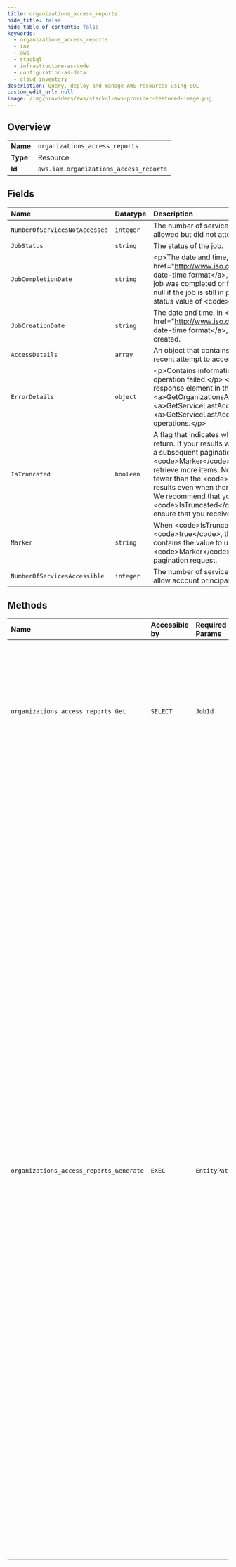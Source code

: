 ```yaml
---
title: organizations_access_reports
hide_title: false
hide_table_of_contents: false
keywords:
  - organizations_access_reports
  - iam
  - aws    
  - stackql
  - infrastructure-as-code
  - configuration-as-data
  - cloud inventory
description: Query, deploy and manage AWS resources using SQL
custom_edit_url: null
image: /img/providers/aws/stackql-aws-provider-featured-image.png
---
```

  
    

## Overview
<table><tbody>
<tr><td><b>Name</b></td><td><code>organizations_access_reports</code></td></tr>
<tr><td><b>Type</b></td><td>Resource</td></tr>
<tr><td><b>Id</b></td><td><code>aws.iam.organizations_access_reports</code></td></tr>
</tbody></table>

## Fields
| Name | Datatype | Description |
|:-----|:---------|:------------|
| `NumberOfServicesNotAccessed` | `integer` | The number of services that account principals are allowed but did not attempt to access. |
| `JobStatus` | `string` | The status of the job. |
| `JobCompletionDate` | `string` | &lt;p&gt;The date and time, in &lt;a href="http://www.iso.org/iso/iso8601"&gt;ISO 8601 date-time format&lt;/a&gt;, when the generated report job was completed or failed.&lt;/p&gt; &lt;p&gt;This field is null if the job is still in progress, as indicated by a job status value of &lt;code&gt;IN_PROGRESS&lt;/code&gt;.&lt;/p&gt; |
| `JobCreationDate` | `string` | The date and time, in &lt;a href="http://www.iso.org/iso/iso8601"&gt;ISO 8601 date-time format&lt;/a&gt;, when the report job was created. |
| `AccessDetails` | `array` | An object that contains details about the most recent attempt to access the service. |
| `ErrorDetails` | `object` | &lt;p&gt;Contains information about the reason that the operation failed.&lt;/p&gt; &lt;p&gt;This data type is used as a response element in the &lt;a&gt;GetOrganizationsAccessReport&lt;/a&gt;, &lt;a&gt;GetServiceLastAccessedDetails&lt;/a&gt;, and &lt;a&gt;GetServiceLastAccessedDetailsWithEntities&lt;/a&gt; operations.&lt;/p&gt; |
| `IsTruncated` | `boolean` | A flag that indicates whether there are more items to return. If your results were truncated, you can make a subsequent pagination request using the &lt;code&gt;Marker&lt;/code&gt; request parameter to retrieve more items. Note that IAM might return fewer than the &lt;code&gt;MaxItems&lt;/code&gt; number of results even when there are more results available. We recommend that you check &lt;code&gt;IsTruncated&lt;/code&gt; after every call to ensure that you receive all your results. |
| `Marker` | `string` | When &lt;code&gt;IsTruncated&lt;/code&gt; is &lt;code&gt;true&lt;/code&gt;, this element is present and contains the value to use for the &lt;code&gt;Marker&lt;/code&gt; parameter in a subsequent pagination request. |
| `NumberOfServicesAccessible` | `integer` | The number of services that the applicable SCPs allow account principals to access. |
## Methods
| Name | Accessible by | Required Params | Description |
|:-----|:--------------|:----------------|:------------|
| `organizations_access_reports_Get` | `SELECT` | `JobId` | &lt;p&gt;Retrieves the service last accessed data report for Organizations that was previously generated using the &lt;code&gt; &lt;a&gt;GenerateOrganizationsAccessReport&lt;/a&gt; &lt;/code&gt; operation. This operation retrieves the status of your report job and the report contents.&lt;/p&gt; &lt;p&gt;Depending on the parameters that you passed when you generated the report, the data returned could include different information. For details, see &lt;a&gt;GenerateOrganizationsAccessReport&lt;/a&gt;.&lt;/p&gt; &lt;p&gt;To call this operation, you must be signed in to the management account in your organization. SCPs must be enabled for your organization root. You must have permissions to perform this operation. For more information, see &lt;a href="https://docs.aws.amazon.com/IAM/latest/UserGuide/access_policies_access-advisor.html"&gt;Refining permissions using service last accessed data&lt;/a&gt; in the &lt;i&gt;IAM User Guide&lt;/i&gt;.&lt;/p&gt; &lt;p&gt;For each service that principals in an account (root users, IAM users, or IAM roles) could access using SCPs, the operation returns details about the most recent access attempt. If there was no attempt, the service is listed without details about the most recent attempt to access the service. If the operation fails, it returns the reason that it failed.&lt;/p&gt; &lt;p&gt;By default, the list is sorted by service namespace.&lt;/p&gt; |
| `organizations_access_reports_Generate` | `EXEC` | `EntityPath` | &lt;p&gt;Generates a report for service last accessed data for Organizations. You can generate a report for any entities (organization root, organizational unit, or account) or policies in your organization.&lt;/p&gt; &lt;p&gt;To call this operation, you must be signed in using your Organizations management account credentials. You can use your long-term IAM user or root user credentials, or temporary credentials from assuming an IAM role. SCPs must be enabled for your organization root. You must have the required IAM and Organizations permissions. For more information, see &lt;a href="https://docs.aws.amazon.com/IAM/latest/UserGuide/access_policies_access-advisor.html"&gt;Refining permissions using service last accessed data&lt;/a&gt; in the &lt;i&gt;IAM User Guide&lt;/i&gt;.&lt;/p&gt; &lt;p&gt;You can generate a service last accessed data report for entities by specifying only the entity's path. This data includes a list of services that are allowed by any service control policies (SCPs) that apply to the entity.&lt;/p&gt; &lt;p&gt;You can generate a service last accessed data report for a policy by specifying an entity's path and an optional Organizations policy ID. This data includes a list of services that are allowed by the specified SCP.&lt;/p&gt; &lt;p&gt;For each service in both report types, the data includes the most recent account activity that the policy allows to account principals in the entity or the entity's children. For important information about the data, reporting period, permissions required, troubleshooting, and supported Regions see &lt;a href="https://docs.aws.amazon.com/IAM/latest/UserGuide/access_policies_access-advisor.html"&gt;Reducing permissions using service last accessed data&lt;/a&gt; in the &lt;i&gt;IAM User Guide&lt;/i&gt;.&lt;/p&gt; &lt;important&gt; &lt;p&gt;The data includes all attempts to access Amazon Web Services, not just the successful ones. This includes all attempts that were made using the Amazon Web Services Management Console, the Amazon Web Services API through any of the SDKs, or any of the command line tools. An unexpected entry in the service last accessed data does not mean that an account has been compromised, because the request might have been denied. Refer to your CloudTrail logs as the authoritative source for information about all API calls and whether they were successful or denied access. For more information, see &lt;a href="https://docs.aws.amazon.com/IAM/latest/UserGuide/cloudtrail-integration.html"&gt;Logging IAM events with CloudTrail&lt;/a&gt; in the &lt;i&gt;IAM User Guide&lt;/i&gt;.&lt;/p&gt; &lt;/important&gt; &lt;p&gt;This operation returns a &lt;code&gt;JobId&lt;/code&gt;. Use this parameter in the &lt;code&gt; &lt;a&gt;GetOrganizationsAccessReport&lt;/a&gt; &lt;/code&gt; operation to check the status of the report generation. To check the status of this request, use the &lt;code&gt;JobId&lt;/code&gt; parameter in the &lt;code&gt; &lt;a&gt;GetOrganizationsAccessReport&lt;/a&gt; &lt;/code&gt; operation and test the &lt;code&gt;JobStatus&lt;/code&gt; response parameter. When the job is complete, you can retrieve the report.&lt;/p&gt; &lt;p&gt;To generate a service last accessed data report for entities, specify an entity path without specifying the optional Organizations policy ID. The type of entity that you specify determines the data returned in the report.&lt;/p&gt; &lt;ul&gt; &lt;li&gt; &lt;p&gt; &lt;b&gt;Root&lt;/b&gt; – When you specify the organizations root as the entity, the resulting report lists all of the services allowed by SCPs that are attached to your root. For each service, the report includes data for all accounts in your organization except the management account, because the management account is not limited by SCPs.&lt;/p&gt; &lt;/li&gt; &lt;li&gt; &lt;p&gt; &lt;b&gt;OU&lt;/b&gt; – When you specify an organizational unit (OU) as the entity, the resulting report lists all of the services allowed by SCPs that are attached to the OU and its parents. For each service, the report includes data for all accounts in the OU or its children. This data excludes the management account, because the management account is not limited by SCPs.&lt;/p&gt; &lt;/li&gt; &lt;li&gt; &lt;p&gt; &lt;b&gt;management account&lt;/b&gt; – When you specify the management account, the resulting report lists all Amazon Web Services services, because the management account is not limited by SCPs. For each service, the report includes data for only the management account.&lt;/p&gt; &lt;/li&gt; &lt;li&gt; &lt;p&gt; &lt;b&gt;Account&lt;/b&gt; – When you specify another account as the entity, the resulting report lists all of the services allowed by SCPs that are attached to the account and its parents. For each service, the report includes data for only the specified account.&lt;/p&gt; &lt;/li&gt; &lt;/ul&gt; &lt;p&gt;To generate a service last accessed data report for policies, specify an entity path and the optional Organizations policy ID. The type of entity that you specify determines the data returned for each service.&lt;/p&gt; &lt;ul&gt; &lt;li&gt; &lt;p&gt; &lt;b&gt;Root&lt;/b&gt; – When you specify the root entity and a policy ID, the resulting report lists all of the services that are allowed by the specified SCP. For each service, the report includes data for all accounts in your organization to which the SCP applies. This data excludes the management account, because the management account is not limited by SCPs. If the SCP is not attached to any entities in the organization, then the report will return a list of services with no data.&lt;/p&gt; &lt;/li&gt; &lt;li&gt; &lt;p&gt; &lt;b&gt;OU&lt;/b&gt; – When you specify an OU entity and a policy ID, the resulting report lists all of the services that are allowed by the specified SCP. For each service, the report includes data for all accounts in the OU or its children to which the SCP applies. This means that other accounts outside the OU that are affected by the SCP might not be included in the data. This data excludes the management account, because the management account is not limited by SCPs. If the SCP is not attached to the OU or one of its children, the report will return a list of services with no data.&lt;/p&gt; &lt;/li&gt; &lt;li&gt; &lt;p&gt; &lt;b&gt;management account&lt;/b&gt; – When you specify the management account, the resulting report lists all Amazon Web Services services, because the management account is not limited by SCPs. If you specify a policy ID in the CLI or API, the policy is ignored. For each service, the report includes data for only the management account.&lt;/p&gt; &lt;/li&gt; &lt;li&gt; &lt;p&gt; &lt;b&gt;Account&lt;/b&gt; – When you specify another account entity and a policy ID, the resulting report lists all of the services that are allowed by the specified SCP. For each service, the report includes data for only the specified account. This means that other accounts in the organization that are affected by the SCP might not be included in the data. If the SCP is not attached to the account, the report will return a list of services with no data.&lt;/p&gt; &lt;/li&gt; &lt;/ul&gt; &lt;note&gt; &lt;p&gt;Service last accessed data does not use other policy types when determining whether a principal could access a service. These other policy types include identity-based policies, resource-based policies, access control lists, IAM permissions boundaries, and STS assume role policies. It only applies SCP logic. For more about the evaluation of policy types, see &lt;a href="https://docs.aws.amazon.com/IAM/latest/UserGuide/reference_policies_evaluation-logic.html#policy-eval-basics"&gt;Evaluating policies&lt;/a&gt; in the &lt;i&gt;IAM User Guide&lt;/i&gt;.&lt;/p&gt; &lt;/note&gt; &lt;p&gt;For more information about service last accessed data, see &lt;a href="https://docs.aws.amazon.com/IAM/latest/UserGuide/access_policies_access-advisor.html"&gt;Reducing policy scope by viewing user activity&lt;/a&gt; in the &lt;i&gt;IAM User Guide&lt;/i&gt;.&lt;/p&gt; |
